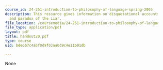 ```yaml
---
course_id: 24-251-introduction-to-philosophy-of-language-spring-2005
description: This resource gives information on disquotational accounts of truth,
  and paradox of the Liar.
file_location: /coursemedia/24-251-introduction-to-philosophy-of-language-spring-2005/bde6b7c4abf0d9f03aa0d9c4e11b91db_handout20.pdf
file_type: application/pdf
layout: pdf
title: handout20.pdf
type: course
uid: bde6b7c4abf0d9f03aa0d9c4e11b91db

---
```

None